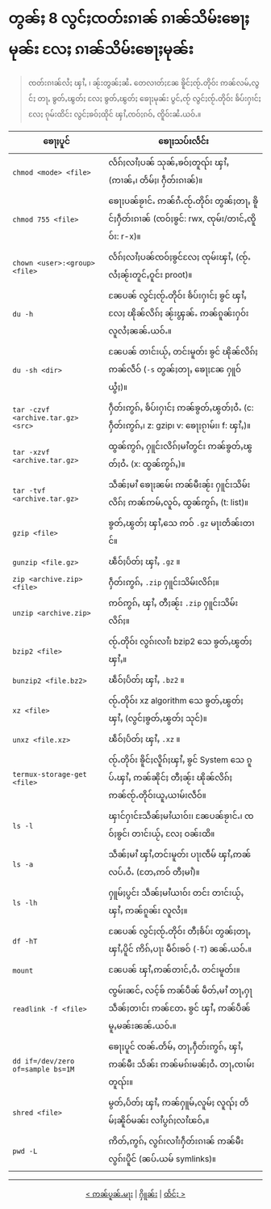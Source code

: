 # တွၼ်ႈ 8 လွင်ႈၸတ်းၵၢၼ် ၵၢၼ်သိမ်းၶေႃႈမုၼ်း လႄႈ ၵၢၼ်သိမ်းၶေႃႈမုၼ်း

> ၸတ်းၵၢၼ်လႆႈ ၾၢႆႇ ၊ ၼႂ်းတွၼ်ႈၼႆႉ တေလၢတ်ႈၼႄ ၶိူင်ႈၸႂ်ႉတိုဝ်း ဢၼ်လမ်ႇလွင်ႈ တႃႇ ၶွတ်ႇၽွတ်ႈ လႄႈ ၶွတ်ႇၽွတ်ႈ ၶေႃႈမုၼ်း ပွင်ႇၸႂ် လွင်ႈၸႂ်ႉတိုဝ်း ၶႅပ်းႁၢင်ႈ လႄႈ ၵုမ်းထိင်း လွင်ႈၶဝ်ႈထိုင် ၾၢႆႇၸဝ်ႈၵဝ်ႇ ၸိူဝ်းၼႆႉယဝ်ႉ။

|              ၶေႃႈပူင်                |                                    ၶေႃႈသပ်းလႅင်း                                |
| --------------------------------- | ----------------------------------------------------------------------------- |
| `chmod <mode> <file>`             | လႅၵ်ႈလၢႆႈပၼ် သုၼ်ႇၶဝ်ႈတူၺ်း ၾၢႆႇ (ဢၢၼ်ႇ၊ တႅမ်ႈ၊ ႁဵတ်းၵၢၼ်)။ |
| `chmod 755 <file>`                | ၶေႃႈပၼ်ၶႂၢင်ႉ ဢၼ်ၵႆႉၸႂ်ႉတိုဝ်း တွၼ်ႈတႃႇ ၶိူင်ႈႁဵတ်းၵၢၼ် (ၸဝ်ႈၶွင်: rwx, ၸုမ်း/တၢင်ႇၸိူဝ်း: r-x)။ |
| `chown <user>:<group> <file>`     | လႅၵ်ႈလၢႆႈပၼ်ၸဝ်ႈၶွင်လႄႈ ၸုမ်းၾၢႆႇ (ၸႂ်ႉလႆႈၼႂ်းတူင်ႇဝူင်း proot)။ |
| `du -h`                           | ၼႄပၼ် လွင်ႈၸႂ်ႉတိုဝ်း ၶႅပ်းႁၢင်ႈ ၶွင် ၾၢႆႇ လႄႈ ၽိုၼ်လိၵ်ႈ ၼႂ်းၾွၼ်ႉ ဢၼ်ၵူၼ်းႁဝ်း လူလႆႈၼၼ်ႉယဝ်ႉ။ |
| `du -sh <dir>`                    | ၼႄပၼ် တၢင်းယႂ်ႇ တင်းမူတ်း ၶွင် ၽိုၼ်လိၵ်ႈ ဢၼ်လဵဝ် (`-s` တွၼ်ႈတႃႇ ၶေႃႈၼႄ ႁူဝ်ယွႆႈ)။ |
| `tar -czvf <archive.tar.gz> <src>`| ႁဵတ်းဢွၵ်ႇ ၶႅပ်းႁၢင်ႈ ဢၼ်ၶွတ်ႇၽွတ်ႈဝႆႉ (c: ႁဵတ်းဢွၵ်ႇ၊ z: gzip၊ v: ၶေႃႈၵႂၢမ်း၊ f: ၾၢႆႇ)။ |
| `tar -xzvf <archive.tar.gz>`      | ထွၼ်ဢွၵ်ႇ ႁူင်းလိၵ်ႈမၢႆတွင်း ဢၼ်ၶွတ်ႇၽွတ်ႈဝႆႉ (x: ထွၼ်ဢွၵ်ႇ)။ |
| `tar -tvf <archive.tar.gz>`       | သဵၼ်ႈမၢႆ ၶေႃႈၼမ်း ဢၼ်မီးၼႂ်း ႁူင်းသိမ်းလိၵ်ႈ ဢၼ်ဢမ်ႇလူဝ်ႇ ထွၼ်ဢွၵ်ႇ (t: list)။ |
| `gzip <file>`                     | ၶွတ်ႇၽွတ်ႈ ၾၢႆႇသေ ဢဝ် `.gz` မႃးတႅၼ်းတၢင်။ |
| `gunzip <file.gz>`                | ၽဵဝ်ႈပႅတ်ႈ ၾၢႆႇ `.gz` ။ |
| `zip <archive.zip> <file>`        | ႁဵတ်းဢွၵ်ႇ `.zip` ႁူင်းသိမ်းလိၵ်ႈ။ |
| `unzip <archive.zip>`             | ဢဝ်ဢွၵ်ႇ ၾၢႆႇ တီႈၼႂ်း `.zip` ႁူင်းသိမ်းလိၵ်ႈ။ |
| `bzip2 <file>`                    | ၸႂ်ႉတိုဝ်း လွၵ်းလၢႆး bzip2 သေ ၶွတ်ႇၽွတ်ႈ ၾၢႆႇ။ |
| `bunzip2 <file.bz2>`              | ၽဵဝ်ႈပႅတ်ႈ ၾၢႆႇ `.bz2` ။ |
| `xz <file>`                       | ၸႂ်ႉတိုဝ်း xz algorithm သေ ၶွတ်ႇၽွတ်ႈ ၾၢႆႇ (လွင်ႈၶွတ်ႇၽွတ်ႈ သုင်)။ |
| `unxz <file.xz>`                  | ၽဵဝ်ႈပႅတ်ႈ ၾၢႆႇ `.xz` ။ |
| `termux-storage-get <file>`       | ၸႂ်ႉတိုဝ်း ၶိူင်ႈလိူၵ်ႈၾၢႆႇ ၶွင် System သေ ၵူပ်ႉၾၢႆႇ ဢၼ်ၼိုင်ႈ တီႈၼႂ်း ၽိုၼ်လိၵ်ႈ ဢၼ်ၸႂ်ႉတိုဝ်းယူႇယၢမ်းလဵဝ်။ |
| `ls -l`                           | ၾၢင်ႁၢင်ႊသဵၼ်ႈမၢႆယၢဝ်း၊ ၼႄပၼ်ၶႂၢင်ႉ၊ ၸဝ်ႈၶွင်၊ တၢင်းယႂ်ႇ လႄႈ ဝၼ်းထိ။ |
| `ls -a`                           | သဵၼ်ႈမၢႆ ၾၢႆႇတင်းမူတ်း ပႃးၸဵမ် ၾၢႆႇဢၼ်လပ်ႉဝႆႉ (တႄႇဢဝ် တီႈမၢႆ)။ |
| `ls -lh`                          | ႁူမ်ႈပွင်း သဵၼ်ႈမၢႆယၢဝ်း တင်း တၢင်းယႂ်ႇ ၾၢႆႇ ဢၼ်ၵူၼ်း လူလႆႈ။ |
| `df -hT`                          | ၼႄပၼ် လွင်ႈၸႂ်ႉတိုဝ်း တီႈၶႅပ်း တွၼ်ႈတႃႇ ၾၢႆႇပိူင် ဢိၵ်ႇပႃး မဵဝ်းၶဝ် (`-T`) ၼၼ်ႉယဝ်ႉ။ |
| `mount`                           | ၼႄပၼ် ၾၢႆႇဢၼ်တၢင်ႇဝႆႉ တင်းမူတ်း။ |
| `readlink -f <file>`              | ၸွမ်းၼင်ႇ လင့်ၶ် ဢၼ်ပဵၼ် မဵတ်ႇမၢႆ တႃႇႁႃ သဵၼ်ႈတၢင်း ဢၼ်တႄႉ ၶွင် ၾၢႆႇ ဢၼ်ပဵၼ် မူႇမၼ်းၼၼ်ႉယဝ်ႉ။ |
| `dd if=/dev/zero of=sample bs=1M` | ၶေႃႈပူင် ၸၼ်ႉတႅမ်ႇ တႃႇႁဵတ်းဢွၵ်ႇ ၾၢႆႇ ဢၼ်မီး သႅၼ်း ဢၼ်မၵ်းမၼ်ႈဝႆႉ တႃႇၸၢမ်းတူၺ်း။ |
| `shred <file>`                    | မွတ်ႇပႅတ်ႈ ၾၢႆႇ ဢၼ်ႁူမ်ႇလူမ်ႈ လူၺ်ႈ တႅမ်ႈၼိူဝ်မၼ်း လၢႆပွၵ်ႈလၢႆၽဝ်ႇ။ |
| `pwd -L`                          | ဢိတ်ႇဢွၵ်ႇ လွၵ်းလၢႆးႁဵတ်းၵၢၼ် ဢၼ်မီးလွၵ်းပိူင် (ၼပ်ႉယမ် symlinks)။ |

---
<p align="center">
  <a href="chapter_07-sh.md">< ဢၼ်ပူၼ်ႉမႃး</a> | <a href="README.md">ႁိူၼ်း</a> | <a href="chapter_09-sh.md">ထႅင်ႈ ></a>
</p>
